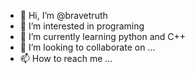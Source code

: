 - 👋 Hi, I’m @bravetruth
- 👀 I’m interested in programing
- 🌱 I’m currently learning python and C++
- 💞️ I’m looking to collaborate on ...
- 📫 How to reach me ...

<!---
bravetruth/bravetruth is a ✨ special ✨ repository because its `README.md` (this file) appears on your GitHub profile.
You can click the Preview link to take a look at your changes.
--->
